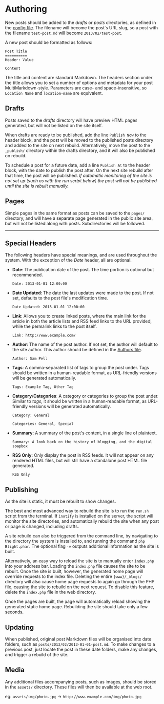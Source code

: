 Authoring
=========

New posts should be added to the _drafts_ or _posts_ directories, as defined in the [config file](Config.md). The filename will become the post's URL slug, so a post with the filename `test-post.md` will become `2013/02/test-post`.

A new post should be formatted as follows:

	Post Title
	==========
	Header:	Value

	Content
	
The title and content are standard Markdown. The headers section under the title allows you to set a number of options and metadata for your post MultiMarkdown-style. Parameters are case- and space-insensitive, so `Location Name` and `location-name` are equivalent.


## Drafts

Posts saved to the _drafts_ directory will have preview HTML pages generated, but will not be listed on the site itself.

When drafts are ready to be published, add the line `Publish Now` to the header block, and the post will be moved to the published posts directory and added to the site on next rebuild. Alternatively, move the post to the `_publish/` directory within the drafts directory, and it will also be published on rebuild.

To schedule a post for a future date, add a line `Publish At` to the header block, with the date to publish the post after. On the next site rebuild after that time, the post will be published. _If automatic monitoring of the site is not set up (such as with the run script below) the post will not be published until the site is rebuilt manually._


## Pages

Simple pages in the same format as posts can be saved to the `pages/` directory, and will have a separate page generated in the public site area, but will not be listed along with posts. Subdirectories will be followed.


-----


## Special Headers

The following headers have special meanings, and are used throughout the system. With the exception of the _Date_ header, all are optional.

- **Date**: The publication date of the post. The time portion is optional but recommended.

	`Date: 2013-01-01 12:00:00`

- **Date Updated**: The date the last updates were made to the post. If not set, defaults to the post file's modification time.

	`Date Updated: 2013-01-01 12:00:00`

- **Link**: Allows you to create linked posts, where the main link for the article in both the article lists and RSS feed links to the URL provided, while the permalink links to the post itself.

	`Link: http://www.example.com/`

- **Author**: The name of the post author. If not set, the author will default to the site author. This author should be defined in the [Authors file](Authors.md).

	`Author: Sam Pell`

- **Tags**: A comma-separated list of tags to group the post under. Tags should be written in a human-readable format, as URL-friendly versions will be generated automatically.

	`Tags: Example Tag, Other Tag`

- **Category**/**Categories**: A category or categories to group the post under. Similar to _tags_, it should be written in a human-readable format, as URL-friendly versions will be generated automatically.

	`Category: General`

	`Categories: General, Special`

- **Summary**: A summary of the post's content, in a single line of plaintext.

	`Summary: A look back on the history of blogging, and the digital soapbox`

- **RSS Only**: Only display the post in RSS feeds. It will not appear on any rendered HTML files, but will still have a standalone post HTML file generated.

	`RSS Only`


## Publishing

As the site is static, it must be rebuilt to show changes.

The best and most advanced way to rebuild the site is to run the `run.sh` script from the terminal. If `inotify` is installed on the server, the script will monitor the site directories, and automatically rebuild the site when any post or page is changed, including drafts.

A site rebuild can also be triggered from the command line, by navigating to the directory the system is installed to, and running the command `php Blight.phar`. The optional flag `-v` outputs additional information as the site is built.

Alternatively, an easy way to reload the site is to manually enter `index.php` into your address bar. Loading the `index.php` file causes the site to be rebuilt. Once the site is built, however, the generated home page will override requests to the index file. Deleting the entire `{www}/_blogs/` directory will also cause home page requests to again go through the PHP file, causing the site to rebuild on the next request. To disable this feature, delete the `index.php` file in the web directory.

Once the pages are built, the page will automatically reload showing the generated static home page. Rebuilding the site should take only a few seconds.


## Updating

When published, original post Markdown files will be organised into date folders, such as `posts/2013/02/2013-01-01-post.md`. To make changes to a previous post, just locate the post in these date folders, make any changes, and trigger a rebuild of the site.


## Media

Any additional files accompanying posts, such as images, should be stored in the `assets/` directory. These files will then be available at the web root.

eg:	`assets/img/photo.jpg` → `http://www.example.com/img/photo.jpg`
